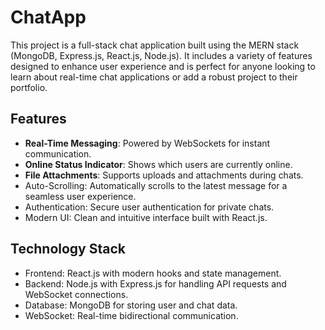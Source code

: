 # ChatApp
This project is a full-stack chat application built using the MERN stack (MongoDB, Express.js, React.js, Node.js). It includes a variety of features designed to enhance user experience and is perfect for anyone looking to learn about real-time chat applications or add a robust project to their portfolio.

## Features
- **Real-Time Messaging**: Powered by WebSockets for instant communication.
- **Online Status Indicator**: Shows which users are currently online.
- **File Attachments**: Supports uploads and attachments during chats.
- Auto-Scrolling: Automatically scrolls to the latest message for a seamless user experience.
- Authentication: Secure user authentication for private chats.
- Modern UI: Clean and intuitive interface built with React.js.

## Technology Stack
- Frontend: React.js with modern hooks and state management.
- Backend: Node.js with Express.js for handling API requests and WebSocket connections.
- Database: MongoDB for storing user and chat data.
- WebSocket: Real-time bidirectional communication.
